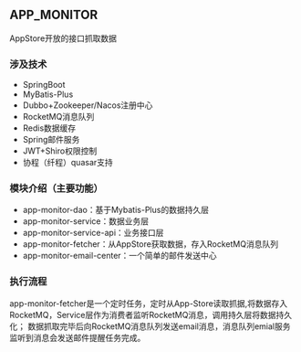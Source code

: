 ## APP_MONITOR
AppStore开放的接口抓取数据

### 涉及技术
   * SpringBoot
   * MyBatis-Plus
   * Dubbo+Zookeeper/Nacos注册中心
   * RocketMQ消息队列
   * Redis数据缓存
   * Spring邮件服务
   * JWT+Shiro权限控制
   * 协程（纤程）quasar支持
    
### 模块介绍（主要功能）
   * app-monitor-dao：基于Mybatis-Plus的数据持久层
   * app-monitor-service：数据业务层
   * app-monitor-service-api：业务接口层
   * app-monitor-fetcher：从AppStore获取数据，存入RocketMQ消息队列
   * app-monitor-email-center：一个简单的邮件发送中心
   
### 执行流程
   app-monitor-fetcher是一个定时任务，定时从App-Store读取抓据,将数据存入RocketMQ，Service层作为消费者监听RocketMQ消息，调用持久层将数据持久化；
   数据抓取完毕后向RocketMQ消息队列发送email消息，消息队列emial服务监听到消息会发送邮件提醒任务完成。
    
    